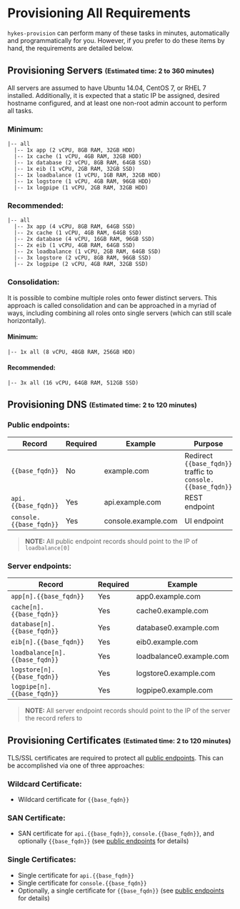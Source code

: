 # Provisioning All Requirements

`hykes-provision` can perform many of these tasks in minutes, automatically and programmatically for you. However,
if you prefer to do these items by hand, the requirements are detailed below.

## Provisioning Servers <sub><sup>(Estimated time: 2 to 360 minutes)</sup></sub>
All servers are assumed to have Ubuntu 14.04, CentOS 7, or RHEL 7 installed. Additionally, it is
expected that a static IP be assigned, desired hostname configured, and at least one non-root admin
account to perform all tasks.

### Minimum:
```
|-- all
  |-- 1x app (2 vCPU, 8GB RAM, 32GB HDD)
  |-- 1x cache (1 vCPU, 4GB RAM, 32GB HDD)
  |-- 1x database (2 vCPU, 8GB RAM, 64GB SSD)
  |-- 1x eib (1 vCPU, 2GB RAM, 32GB SSD)
  |-- 1x loadbalance (1 vCPU, 1GB RAM, 32GB HDD)
  |-- 1x logstore (1 vCPU, 4GB RAM, 96GB HDD)
  |-- 1x logpipe (1 vCPU, 2GB RAM, 32GB HDD)
```

### Recommended:
```
|-- all
  |-- 3x app (4 vCPU, 8GB RAM, 64GB SSD)
  |-- 2x cache (1 vCPU, 4GB RAM, 64GB SSD)
  |-- 2x database (4 vCPU, 16GB RAM, 96GB SSD)
  |-- 2x eib (1 vCPU, 4GB RAM, 64GB SSD)
  |-- 2x loadbalance (1 vCPU, 2GB RAM, 64GB SSD)
  |-- 3x logstore (2 vCPU, 8GB RAM, 96GB SSD)
  |-- 2x logpipe (2 vCPU, 4GB RAM, 32GB SSD)
```

### Consolidation:
It is possible to combine multiple roles onto fewer distinct servers. This approach is called
consolidation and can be approached in a myriad of ways, including combining all roles onto
single servers (which can still scale horizontally).

#### Minimum:
```
|-- 1x all (8 vCPU, 48GB RAM, 256GB HDD)
```

#### Recommended:
```
|-- 3x all (16 vCPU, 64GB RAM, 512GB SSD)
```

## Provisioning DNS <sub><sup>(Estimated time: 2 to 120 minutes)</sup></sub>

### Public endpoints:
| Record                  | Required | Example             | Purpose
| ----------------------- | -------- | ------------------- | -------
| `{{base_fqdn}}`         | No       | example.com         | Redirect `{{base_fqdn}}` traffic to `console.{{base_fqdn}}`
| `api.{{base_fqdn}}`     | Yes      | api.example.com     | REST endpoint
| `console.{{base_fqdn}}` | Yes      | console.example.com | UI endpoint

> __NOTE:__ All public endpoint records should point to the IP of `loadbalance[0]`

### Server endpoints:
| Record                         | Required | Example
| ------------------------------ | -------- | ------------------------
| `app[n].{{base_fqdn}}`         | Yes      | app0.example.com
| `cache[n].{{base_fqdn}}`       | Yes      | cache0.example.com
| `database[n].{{base_fqdn}}`    | Yes      | database0.example.com
| `eib[n].{{base_fqdn}}`         | Yes      | eib0.example.com
| `loadbalance[n].{{base_fqdn}}` | Yes      | loadbalance0.example.com
| `logstore[n].{{base_fqdn}}`    | Yes      | logstore0.example.com
| `logpipe[n].{{base_fqdn}}`     | Yes      | logpipe0.example.com

> __NOTE:__ All server endpoint records should point to the IP of the server the record refers to

## Provisioning Certificates <sub><sup>(Estimated time: 2 to 120 minutes)</sup></sub>
TLS/SSL certificates are required to protect all [public endpoints](#public-endpoints). This can be
accomplished via one of three approaches:

### Wildcard Certificate:
* Wildcard certificate for `{{base_fqdn}}`

### SAN Certificate:
* SAN certificate for `api.{{base_fqdn}}`, `console.{{base_fqdn}}`, and optionally `{{base_fqdn}}`
(see [public endpoints](#public-endpoints) for details)

### Single Certificates:
* Single certificate for `api.{{base_fqdn}}`
* Single certificate for `console.{{base_fqdn}}`
* Optionally, a single certificate for `{{base_fqdn}}` (see [public endpoints](#public-endpoints)
for details)

